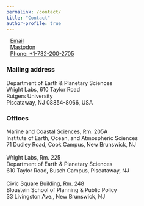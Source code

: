 ```yaml
---
permalink: /contact/
title: "Contact"
author-profile: true
---
```


<div style="margin: 10px" itemscope itemtype="http://schema.org/Person">
<p>
  <a href="mailto:{{ author.email }}" class="author-social" target="_blank"><i class="fab fa-fw fa-envelope-square"></i> Email</a> <br />
 <a href="{{ site.mastodon.url }}" class="author-social" target="_blank"><i class="fab fa-fw fa-mastodon"></i> Mastodon</a> <br />
<a class="author-social" href="tel:+17322002705"><i class="fa fa-fw fa-phone-square"></i> Phone: +1-732-200-2705</a>
</p>
</div>


### Mailing address

Department of Earth & Planetary Sciences  
Wright Labs, 610 Taylor Road  
Rutgers University  
Piscataway, NJ 08854-8066, USA

### Offices 

Marine and Coastal Sciences, Rm. 205A  
Institute of Earth, Ocean, and Atmospheric Sciences   
71 Dudley Road, Cook Campus, New Brunswick, NJ  
&nbsp;  
Wright Labs, Rm. 225  
Department of Earth & Planetary Sciences  
610 Taylor Road, Busch Campus, Piscataway, NJ  
&nbsp;  
Civic Square Building, Rm. 248  
Bloustein School of Planning & Public Policy  
33 Livingston Ave., New Brunswick, NJ
